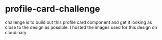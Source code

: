 # profile-card-challenge
challenge is to build out this profile card component and get it looking as close to the design as possible.
 I hosted the images used for this design on cloudinary
